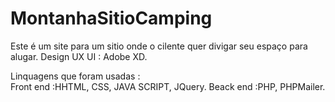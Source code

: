 # MontanhaSitioCamping

 Este é um site para um sitio onde o cilente quer divigar seu espaço para alugar.
  Design UX UI : Adobe XD.
  
 Linquagens que foram usadas :  
 Front end :HHTML, CSS, JAVA SCRIPT, JQuery.
 Beack end :PHP, PHPMailer.
 
